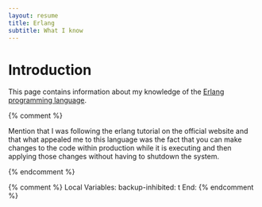 ```yaml
---
layout: resume
title: Erlang
subtitle: What I know
---
```


# Introduction

This page contains information about my knowledge of the [Erlang programming language](https://www.erlang.org/).


{% comment %}

Mention that I was following the erlang tutorial on the official website and that what appealed me to this
language was the fact that you can make changes to the code within production while it is executing and then
applying those changes without having to shutdown the system.

{% endcomment %}

{% comment %}
Local Variables:
backup-inhibited: t
End:
{% endcomment %}

